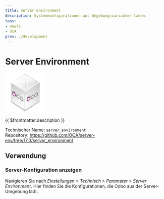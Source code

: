 ```yaml
---
title: Server Environment
description: Systemkonfigurationen aus Umgebungsvariablen laden.
tags:
- HowTo
- OCA
prev: ./development
---
```

# Server Environment
![icon_oca_app](attachments/icon_oca_app.png)

{{ $frontmatter.description }}

Technischer Name: `server_environment`\
Repository: <https://github.com/OCA/server-env/tree/17.0/server_environment>

## Verwendung

### Server-Konfiguration anzeigen

Navigieren Sie nach *Einstellungen > Technisch > Parameter > Server Environment*. Hier finden Sie die Konfigurationen, die Odoo aus der Server-Umgebung lädt.